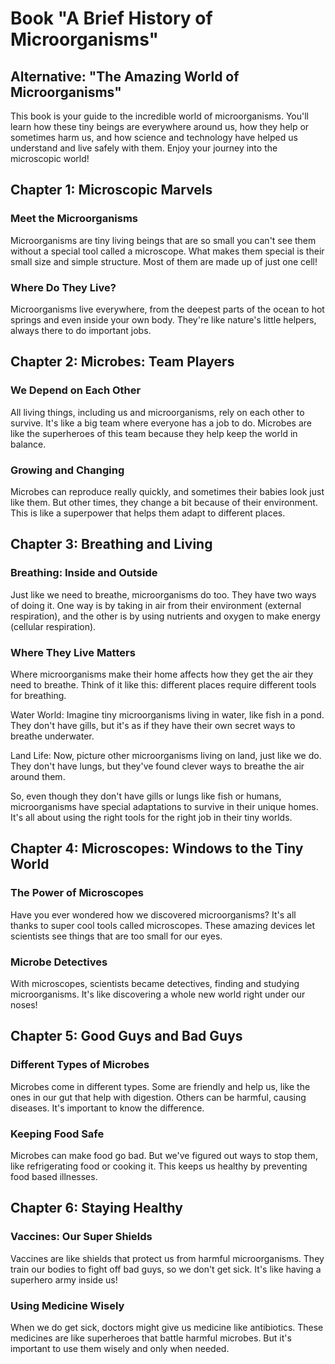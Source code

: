 # Book "A Brief History of Microorganisms"

## Alternative: "The Amazing World of Microorganisms"


This book is your guide to the incredible world of microorganisms. You'll learn how these tiny beings are everywhere around us, how they help or sometimes harm us, and how science and technology have helped us understand and live safely with them. 
Enjoy your journey into the microscopic world!


## Chapter 1: Microscopic Marvels

### Meet the Microorganisms

Microorganisms are tiny living beings that are so small you can't see them without a special tool called a microscope. What makes them special is their small size and simple structure. Most of them are made up of just one cell!

### Where Do They Live?

Microorganisms live everywhere, from the deepest parts of the ocean to hot springs and even inside your own body. They're like nature's little helpers, always there to do important jobs.


## Chapter 2: Microbes: Team Players

### We Depend on Each Other

All living things, including us and microorganisms, rely on each other to survive. It's like a big team where everyone has a job to do. Microbes are like the superheroes of this team because they help keep the world in balance.


### Growing and Changing

Microbes can reproduce really quickly, and sometimes their babies look just like them. But other times, they change a bit because of their environment. This is like a superpower that helps them adapt to different places.


## Chapter 3: Breathing and Living

### Breathing: Inside and Outside

Just like we need to breathe, microorganisms do too. They have two ways of doing it. One way is by taking in air from their environment (external respiration), and the other is by using nutrients and oxygen to make energy (cellular respiration).

### Where They Live Matters

Where microorganisms make their home affects how they get the air they need to breathe. Think of it like this: different places require different tools for breathing.

Water World: Imagine tiny microorganisms living in water, like fish in a pond. They don't have gills, but it's as if they have their own secret ways to breathe underwater.

Land Life: Now, picture other microorganisms living on land, just like we do. They don't have lungs, but they've found clever ways to breathe the air around them.

So, even though they don't have gills or lungs like fish or humans, microorganisms have special adaptations to survive in their unique homes. It's all about using the right tools for the right job in their tiny worlds.


## Chapter 4: Microscopes: Windows to the Tiny World

### The Power of Microscopes

Have you ever wondered how we discovered microorganisms? It's all thanks to super cool tools called microscopes. These amazing devices let scientists see things that are too small for our eyes.


### Microbe Detectives

With microscopes, scientists became detectives, finding and studying microorganisms. It's like discovering a whole new world right under our noses!


## Chapter 5: Good Guys and Bad Guys

### Different Types of Microbes

Microbes come in different types. Some are friendly and help us, like the ones in our gut that help with digestion. Others can be harmful, causing diseases. It's important to know the difference.

### Keeping Food Safe

Microbes can make food go bad. But we've figured out ways to stop them, like refrigerating food or cooking it. This keeps us healthy by preventing food based illnesses.


## Chapter 6: Staying Healthy

### Vaccines: Our Super Shields

Vaccines are like shields that protect us from harmful microorganisms. They train our bodies to fight off bad guys, so we don't get sick. It's like having a superhero army inside us!


### Using Medicine Wisely

When we do get sick, doctors might give us medicine like antibiotics. These medicines are like superheroes that battle harmful microbes. But it's important to use them wisely and only when needed.



